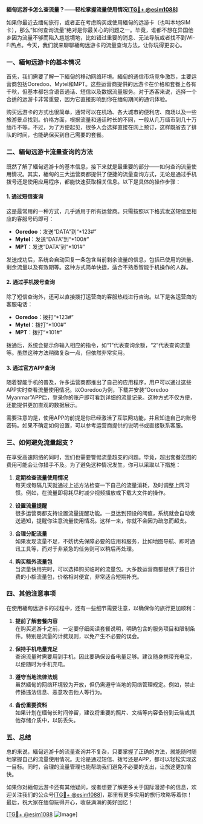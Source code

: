 **緬甸远游卡怎么查流量？——轻松掌握流量使用情况[[TG💪+ @esim1088](https://t.me/s/esim1088)]**

如果你最近去缅甸旅行，或者正在考虑购买或使用緬甸的远游卡（也叫本地SIM卡），那么“如何查询流量”绝对是你最关心的问题之一。毕竟，谁都不想在异国他乡因为流量不够而陷入尴尬境地，比如错过重要的消息、无法导航或者找不到Wi-Fi热点。今天，我们就来聊聊緬甸远游卡的流量查询方法，让你玩得更安心。

### 一、緬甸远游卡的基本情况

首先，我们需要了解一下緬甸的移动网络环境。緬甸的通信市场竞争激烈，主要运营商包括Ooredoo、Mytel和MPT。这些运营商提供的远游卡在价格和套餐上各有千秋，但基本都包含语音通话、短信以及数据流量服务。对于游客来说，选择一个合适的远游卡非常重要，因为它直接影响到你在缅甸期间的通讯体验。

购买远游卡的方式也很简单，通常可以在机场、各大城市的便利店、商场以及一些旅游景点找到。价格方面，根据流量和通话时长的不同，一般从几万缅币到几十万缅币不等。不过，为了方便起见，很多人会选择直接在网上预订，这样既省去了排队的时间，也能确保买到自己需要的套餐。

### 二、緬甸远游卡流量查询的方法

既然了解了緬甸远游卡的基本信息，接下来就是最重要的部分——如何查询流量使用情况。其实，緬甸的三大运营商都提供了便捷的流量查询方式，无论是通过手机拨号还是使用应用程序，都能快速获取相关信息。以下是具体的操作步骤：

#### 1. **通过短信查询**
这是最常用的一种方式，几乎适用于所有运营商。只需按照以下格式发送短信至相应的客服号码即可：
- **Ooredoo**：发送“DATA”到“*123#”
- **Mytel**：发送“DATA”到“*100#”
- **MPT**：发送“DATA”到“*101#”

发送成功后，系统会自动回复一条包含当前剩余流量的信息，包括已使用的流量、剩余流量以及有效期等。这种方式简单快捷，适合不熟悉智能手机操作的人群。

#### 2. **通过手机拨号查询**
除了短信查询外，还可以直接拨打运营商的客服热线进行咨询。以下是各运营商的客服电话：
- **Ooredoo**：拨打“*123#”
- **Mytel**：拨打“*100#”
- **MPT**：拨打“*101#”

拨通后，系统会提示你输入相应的指令，如“1”代表查询余额，“2”代表查询流量等。虽然这种方法稍微复杂一点，但依然非常实用。

#### 3. **通过官方APP查询**
随着智能手机的普及，许多运营商都推出了自己的应用程序，用户可以通过这些APP实时查看流量使用情况。以Ooredoo为例，下载并安装“Ooredoo Myanmar”APP后，登录你的账户即可看到详细的流量记录。这种方式不仅方便，还能提供更加直观的数据展示。

需要注意的是，使用APP的前提是你已经激活了互联网功能，并且知道自己的账号密码。如果不确定如何设置，可以参考运营商提供的说明书或直接联系客服。

### 三、如何避免流量超支？

在享受高速网络的同时，我们也需要警惕流量超支的问题。毕竟，超出套餐范围的费用可能会让你措手不及。为了避免这种情况发生，你可以采取以下措施：

1. **定期检查流量使用情况**  
   每天或每隔几天就通过上述方法检查一下自己的流量消耗，及时调整上网习惯。例如，在流量即将耗尽时减少视频播放或下载大文件的操作。

2. **设置流量提醒**  
   很多运营商都支持设置流量提醒功能。一旦达到预设的阈值，系统就会自动发送通知，提醒你注意流量使用情况。这样一来，你就不会因为疏忽而超支。

3. **合理分配流量**  
   如果发现流量不足，不妨优先保障必要的应用和服务，比如地图导航、即时通讯工具等，而对于非紧急的任务则可以稍后再处理。

4. **购买额外流量包**  
   当流量快用完时，可以选择购买临时的流量包。大多数运营商都提供了按日计费的小额流量包，价格相对便宜，非常适合短期补充。

### 四、其他注意事项

在使用緬甸远游卡的过程中，还有一些细节需要注意，以确保你的旅行更加顺利：

1. **提前了解套餐内容**  
   在购买远游卡之前，一定要仔细阅读套餐说明，明确包含的服务项目和限制条件。特别是流量的计费规则，以免产生不必要的误会。

2. **保持手机电量充足**  
   查询流量时需要用到手机，因此要确保设备电量足够。建议随身携带充电宝，以便随时为手机充电。

3. **遵守当地法律法规**  
   虽然緬甸的网络环境较为开放，但仍需遵守当地的网络管理规定。例如，禁止传播违法信息、恶意攻击他人等行为。

4. **备份重要资料**  
   如果计划在缅甸长时间停留，建议将重要的照片、文档等内容备份到云端或其他存储介质中，以防丢失。

### 五、总结

总的来说，緬甸远游卡的流量查询并不复杂，只要掌握了正确的方法，就能随时随地掌握自己的流量使用情况。无论是通过短信、拨号还是APP，都可以轻松实现这一目标。同时，合理的流量管理也能帮助我们避免不必要的支出，让旅途更加愉快。

如果你对緬甸远游卡还有其他疑问，或者想要了解更多关于国际漫游卡的信息，欢迎关注我们的公众号[[TG💪+ @esim1088](https://t.me/s/esim1088)]，那里有更多实用的旅行攻略等着你！最后，祝大家在缅甸玩得开心，收获满满的美好回忆！

[[TG💪+ @esim1088](https://t.me/s/esim1088) ![Image](https://i.postimg.cc/4NQfJmqS/Snipaste-2025-05-13-00-14-12.png)]